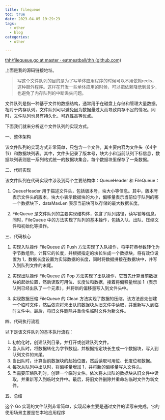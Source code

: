 ```yaml
---
title: filequeue
toc: true
date: 2023-04-05 19:29:23
tags:
  - other
  - blog
categories:
  - other

---
```



[thh/filequeue.go at master · eatmeatball/thh (github.com)](https://github.com/eatmeatball/thh/blob/master/arms/filequeue/filequeue.go)

上面是我的源码链接地址。


> 写这个文件队列的目的是为了写单体应用程序的时候可以不用依赖redis，这种额外程序。这样在开发一些单体应用的时候，可以把依赖降低到最少，也避免了内存队列的中断丢失问题。


<!--more-->



文件队列是指一种基于文件的数据结构，通常用于在磁盘上存储和管理大量数据。相对于内存队列，文件队列可以避免因为数据量过大而导致内存不足的情况。同时，文件队列也具有持久化、可靠性高等优点。

下面我们就来分析这个文件队列的实现方式。

一、整体架构

该文件队列的实现方式非常简单，只包含一个文件，其主要内容为文件头（64字节）和数据块列表。其中，文件头记录了版本号，块大小和当前队列下标信息，数据块列表则是一系列格式统一的数据块集合，每个数据块里保存了一条数据。

二、代码实现

该文件队列在代码实现中涉及到两个主要结构体：QueueHeader 和 FileQueue：

1.  QueueHeader 用于描述文件头，包括版本号，块大小等信息。其中，版本号表示文件头的版本，块大小表示数据块的大小，偏移量表示当前位于队列的哪一个数据块下，dataMaxLen 表示当前块可以存储的最大数据长度。

2.  FileQueue 是文件队列的主要实现结构体，包含了队列路径，读写锁等信息。同时，FileQueue 中的方法实现了队列的基本操作，包括入队、出队、压缩文件和初始化等操作。

三、代码核心

1.  实现入队操作 FileQueue 的 Push 方法实现了入队操作，将字符串参数转化为字节数组后，计算它的长度，并根据指定的块长生成一个数据块，将有效位设置为 1，数据长度设置为实际数据的长度，同时将数据拼接在数据块中，并写入到队列文件的末尾。

2.  实现出队操作 FileQueue 的 Pop 方法实现了出队操作，它首先计算当前数据块的起始位置，然后读取可用位、长度位和数据，接着将偏移量增加 1（表示队列已经出队了一个元素），并将新的偏移量写入到文件头中。

3.  实现数据压缩 FileQueue 的 Clean 方法实现了数据的压缩。该方法首先创建一个临时文件，然后依次将未出队的数据块从旧文件中读取，并重新写入到临时文件中。最后，将旧文件删除并重命名临时文件为新文件。

四、代码执行流程

以下是该文件队列的基本执行流程：

1.  初始化时，创建队列目录，并打开或创建队列文件。
2.  当入队时，将数据转化为字节数组，并根据指定块长生成一个数据块，写入到队列文件的末尾。
3.  当出队时，计算当前数据块的起始位置，然后读取可用位、长度位和数据。
4.  每次从队列中出队时，将偏移量增加 1，并将新的偏移量写入文件头。
5.  当需要压缩队列时，创建一个临时文件。依次将未出队的数据块从旧文件中读取，并重新写入到临时文件中。最后，将旧文件删除并重命名临时文件为新文件。

五、总结

这个 Go 实现的文件队列非常简单，实现起来主要是通过文件的读写来完成。它的使用场景主要是在本地应用程序